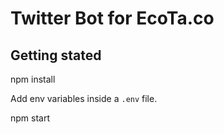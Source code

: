 # Twitter Bot for EcoTa.co

## Getting stated

  npm install
  
Add env variables inside a `.env` file.

  npm start
